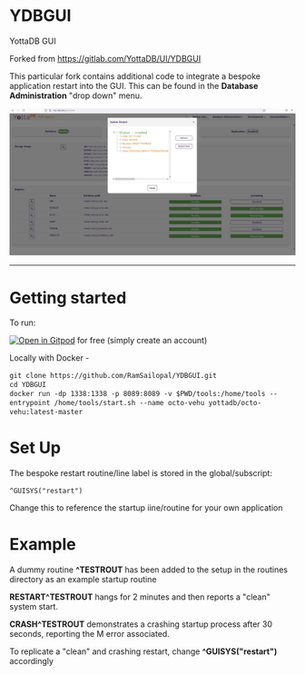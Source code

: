 <!--
/****************************************************************
 *                                                              *
 * Copyright (c) 2022 YottaDB LLC and/or its subsidiaries.      *
 * All rights reserved.                                         *
 *                                                              *
 * This source code contains the intellectual property          *
 * of its copyright holder(s), and is made available            *
 * under a license.  If you do not know the terms of            *
 * the license, please stop and do not read further.            *
 *                                                              *
 ****************************************************************/
-->

# YDBGUI

YottaDB GUI

Forked from https://gitlab.com/YottaDB/UI/YDBGUI

This particular fork contains additional code to integrate a bespoke application restart into the GUI. This can be found in the **Database Administration** "drop down" menu.

![main_screen](YDBGUI.JPG)

<hr>

# Getting started

To run:

[![Open in Gitpod](https://gitpod.io/button/open-in-gitpod.svg)](https://gitpod.io/#https://github.com/RamSailopal/YDBGUI) for free (simply create an account)

Locally with Docker - 

    git clone https://github.com/RamSailopal/YDBGUI.git
    cd YDBGUI
    docker run -dp 1338:1338 -p 8089:8089 -v $PWD/tools:/home/tools --entrypoint /home/tools/start.sh --name octo-vehu yottadb/octo-vehu:latest-master
    
# Set Up


The bespoke restart routine/line label is stored in the global/subscript:

    ^GUISYS("restart")
    
Change this to reference the startup iine/routine for your own application

# Example

A dummy routine **^TESTROUT** has been added to the setup in the routines directory as an example startup routine 

**RESTART^TESTROUT** hangs for 2 minutes and then reports a "clean" system start. 

**CRASH^TESTROUT** demonstrates a crashing startup process after 30 seconds, reporting the M error associated.

To replicate a "clean" and crashing restart, change **^GUISYS("restart")** accordingly
    
    
    

